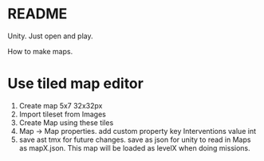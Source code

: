 # README #

Unity. Just open and play.

How to make maps.

# Use tiled map editor #
1. Create map 5x7 32x32px
2. Import tileset from Images
3. Create Map using these tiles
4. Map -> Map properties. add custom property key Interventions value int 
5. save ast tmx for future changes. save as json for unity to read in Maps as mapX.json. This map will be loaded as levelX when doing missions. 